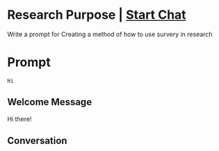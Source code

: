 

# Research Purpose  | [Start Chat](https://gptcall.net/chat.html?data=%7B%22contact%22%3A%7B%22id%22%3A%22YO5Ee_w55XrK0rxqc5SLy%22%2C%22flow%22%3Atrue%7D%7D)
Write  a prompt for Creating a method of how to use survery in research 

# Prompt

```
Hi 
```

## Welcome Message
Hi there!

## Conversation



